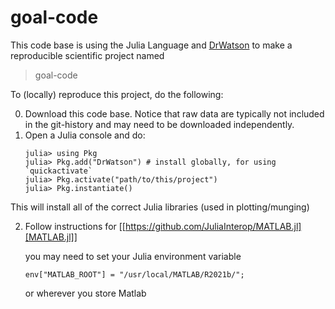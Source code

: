 # goal-code

This code base is using the Julia Language and [DrWatson](https://juliadynamics.github.io/DrWatson.jl/stable/)
to make a reproducible scientific project named
> goal-code

To (locally) reproduce this project, do the following:

0. Download this code base. Notice that raw data are typically not included in the
   git-history and may need to be downloaded independently.
1. Open a Julia console and do:
   ```
   julia> using Pkg
   julia> Pkg.add("DrWatson") # install globally, for using `quickactivate`
   julia> Pkg.activate("path/to/this/project")
   julia> Pkg.instantiate()
   ```

This will install all of the correct Julia libraries (used in plotting/munging)

2. Follow instructions for [[https://github.com/JuliaInterop/MATLAB.jl][MATLAB.jl]]

    you may need to set your Julia environment variable
    ```
    env["MATLAB_ROOT"] = "/usr/local/MATLAB/R2021b/";
    ```
    or wherever you store Matlab

